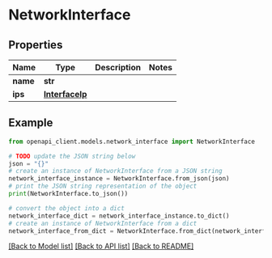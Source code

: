 # NetworkInterface


## Properties

Name | Type | Description | Notes
------------ | ------------- | ------------- | -------------
**name** | **str** |  | 
**ips** | [**InterfaceIp**](InterfaceIp.md) |  | 

## Example

```python
from openapi_client.models.network_interface import NetworkInterface

# TODO update the JSON string below
json = "{}"
# create an instance of NetworkInterface from a JSON string
network_interface_instance = NetworkInterface.from_json(json)
# print the JSON string representation of the object
print(NetworkInterface.to_json())

# convert the object into a dict
network_interface_dict = network_interface_instance.to_dict()
# create an instance of NetworkInterface from a dict
network_interface_from_dict = NetworkInterface.from_dict(network_interface_dict)
```
[[Back to Model list]](../README.md#documentation-for-models) [[Back to API list]](../README.md#documentation-for-api-endpoints) [[Back to README]](../README.md)


